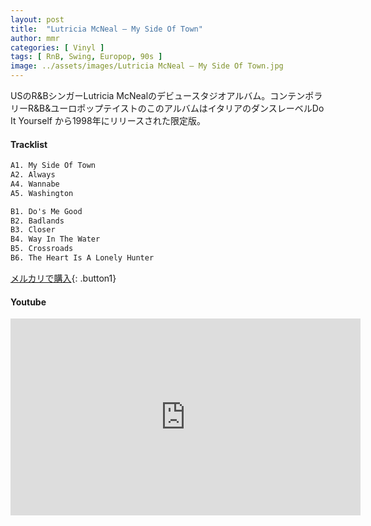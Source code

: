 ```yaml
---
layout: post
title:  "Lutricia McNeal – My Side Of Town"
author: mmr
categories: [ Vinyl ]
tags: [ RnB, Swing, Europop, 90s ]
image: ../assets/images/Lutricia McNeal – My Side Of Town.jpg
---
```


USのR&BシンガーLutricia McNealのデビュースタジオアルバム。コンテンポラリーR&B&ユーロポップテイストのこのアルバムはイタリアのダンスレーベルDo It Yourself から1998年にリリースされた限定版。

#### Tracklist
```md
A1. My Side Of Town
A2. Always
A4. Wannabe
A5. Washington

B1. Do's Me Good
B2. Badlands
B3. Closer
B4. Way In The Water
B5. Crossroads
B6. The Heart Is A Lonely Hunter
```

[メルカリで購入](https://jp.mercari.com/item/m82712516054?afid=6142608987){: .button1}

#### Youtube
<iframe width="560" height="315" src="https://www.youtube.com/embed/dV8l5IAcFus?si=00uEcCoHEQkycYFw" title="YouTube video player" frameborder="0" allow="accelerometer; autoplay; clipboard-write; encrypted-media; gyroscope; picture-in-picture; web-share" referrerpolicy="strict-origin-when-cross-origin" allowfullscreen></iframe>